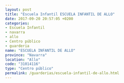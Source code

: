 ```yaml
---
layout: post
title: "Escuela Infantil ESCUELA INFANTIL DE ALLO"
date: 2017-09-20 20:57:05 +0200
categories:
- Escuela Infantil
- navarra
- allo
- Centro público
- guarderia
name: "ESCUELA INFANTIL DE ALLO"
province: "Navarra"
location: "Allo"
code: "31014116"
type: "Centro público"
permalink: /guarderias/escuela-infantil-de-allo.html
---
```

